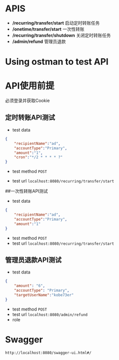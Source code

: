# APIS
- **/recurring/transfer/start** 启动定时转账任务  
- **/onetime/transfer/start** 一次性转账
- **/recurring/transfer/shutdown** 关闭定时转账任务
- **/admin/refund** 管理员退款
# Using ostman to test API

# API使用前提
必须登录并获取Cookie

## 定时转账API测试
- test data
```json
{
	"recipientName":"ad",
	"accountType":"Primary",
	"amount":"1",
	"cron":"*/2 * * * * ?"
}
```
- test method
`POST`

- test url `localhost:8080/recurring/transfer/start`

##一次性转账API测试
- test data
```json
{
	"recipientName":"ad",
	"accountType":"Primary",
	"amount":"1"
}
```
-  test method 
`POST`
- test url `localhost:8080/recurring/transfer/start`

## 管理员退款API测试
- test data
```json
{
    "amount": "6",
    "accountType": "Primary",
    "targetUserName":"kobe73er"
}
```
- test method
`POST`
- test url `localhost:8080/admin/refund`
- role
# Swagger
`http://localhost:8080/swagger-ui.html#/`